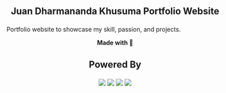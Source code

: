 ## <p align="center">Juan Dharmananda Khusuma Portfolio Website </p>

Portfolio website to showcase my skill, passion, and projects.<p align="center">
**Made with 💖**</p>

## <p align="center">Powered By</p>

<p align="center">
	<img src="https://img.shields.io/badge/-Vercel%20+%20NextJS-gray?style=for-the-badge&logo=vercel" />
	<img src="https://img.shields.io/badge/-React-gray?style=for-the-badge&logo=react" />
	<img src="https://img.shields.io/badge/-TailwindCSS-gray?style=for-the-badge&logo=tailwindcss" />
	<img src="https://img.shields.io/badge/-SASS-gray?style=for-the-badge&logo=sass" />
</p>
